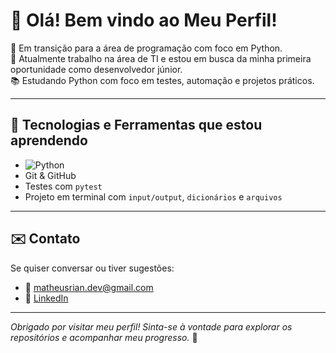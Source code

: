 # 👋 Olá! Bem vindo ao Meu Perfil!

🎯 Em transição para a área de programação com foco em Python.  
💼 Atualmente trabalho na área de TI e estou em busca da minha primeira oportunidade como desenvolvedor júnior.  
📚 Estudando Python com foco em testes, automação e projetos práticos.

---

## 🧰 Tecnologias e Ferramentas que estou aprendendo

- ![Python](https://img.shields.io/badge/Python-3776AB?style=flat&logo=python&logoColor=white)
- Git & GitHub
- Testes com `pytest`
- Projeto em terminal com `input/output`, `dicionários` e `arquivos`
  
---

## ✉️ Contato

Se quiser conversar ou tiver sugestões:

- 📧 matheusrian.dev@gmail.com  
- 💼 [LinkedIn](https://www.linkedin.com/in/matheus-rian-de-souza/)

---

*Obrigado por visitar meu perfil! Sinta-se à vontade para explorar os repositórios e acompanhar meu progresso.* 🚀
